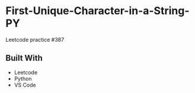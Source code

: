 # First-Unique-Character-in-a-String-PY
Leetcode practice #387

## Built With
- Leetcode
- Python
- VS Code
